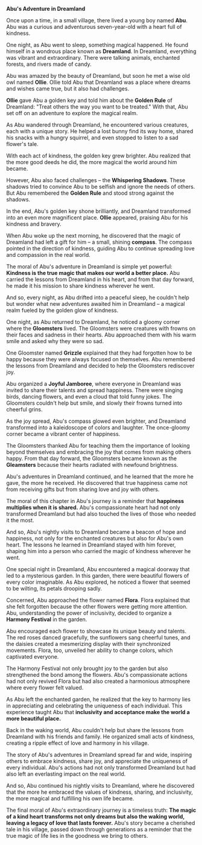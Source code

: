 **Abu's Adventure in Dreamland**

Once upon a time, in a small village, there lived a young boy named **Abu**. Abu was a curious and adventurous seven-year-old with a heart full of kindness.

One night, as Abu went to sleep, something magical happened. He found himself in a wondrous place known as **Dreamland**. In Dreamland, everything was vibrant and extraordinary. There were talking animals, enchanted forests, and rivers made of candy.

Abu was amazed by the beauty of Dreamland, but soon he met a wise old owl named **Ollie**. Ollie told Abu that Dreamland was a place where dreams and wishes came true, but it also had challenges.

**Ollie** gave Abu a golden key and told him about the **Golden Rule** of Dreamland: "Treat others the way you want to be treated." With that, Abu set off on an adventure to explore the magical realm.

As Abu wandered through Dreamland, he encountered various creatures, each with a unique story. He helped a lost bunny find its way home, shared his snacks with a hungry squirrel, and even stopped to listen to a sad flower's tale.

With each act of kindness, the golden key grew brighter. Abu realized that the more good deeds he did, the more magical the world around him became.

However, Abu also faced challenges – the **Whispering Shadows**. These shadows tried to convince Abu to be selfish and ignore the needs of others. But Abu remembered the **Golden Rule** and stood strong against the shadows.

In the end, Abu's golden key shone brilliantly, and Dreamland transformed into an even more magnificent place. **Ollie** appeared, praising Abu for his kindness and bravery.

When Abu woke up the next morning, he discovered that the magic of Dreamland had left a gift for him – a small, shining **compass**. The compass pointed in the direction of kindness, guiding Abu to continue spreading love and compassion in the real world.

The moral of Abu's adventure in Dreamland is simple yet powerful: **Kindness is the true magic that makes our world a better place.** Abu carried the lessons from Dreamland in his heart, and from that day forward, he made it his mission to share kindness wherever he went.

And so, every night, as Abu drifted into a peaceful sleep, he couldn't help but wonder what new adventures awaited him in Dreamland – a magical realm fueled by the golden glow of kindness.

One night, as Abu returned to Dreamland, he noticed a gloomy corner where the **Gloomsters** lived. The Gloomsters were creatures with frowns on their faces and sadness in their hearts. Abu approached them with his warm smile and asked why they were so sad.

One Gloomster named **Grizzle** explained that they had forgotten how to be happy because they were always focused on themselves. Abu remembered the lessons from Dreamland and decided to help the Gloomsters rediscover joy.

Abu organized a **Joyful Jamboree**, where everyone in Dreamland was invited to share their talents and spread happiness. There were singing birds, dancing flowers, and even a cloud that told funny jokes. The Gloomsters couldn't help but smile, and slowly their frowns turned into cheerful grins.

As the joy spread, Abu's compass glowed even brighter, and Dreamland transformed into a kaleidoscope of colors and laughter. The once-gloomy corner became a vibrant center of happiness.

The Gloomsters thanked Abu for teaching them the importance of looking beyond themselves and embracing the joy that comes from making others happy. From that day forward, the Gloomsters became known as the **Gleamsters** because their hearts radiated with newfound brightness.

Abu's adventures in Dreamland continued, and he learned that the more he gave, the more he received. He discovered that true happiness came not from receiving gifts but from sharing love and joy with others.

The moral of this chapter in Abu's journey is a reminder that **happiness multiplies when it is shared.** Abu's compassionate heart had not only transformed Dreamland but had also touched the lives of those who needed it the most.

And so, Abu's nightly visits to Dreamland became a beacon of hope and happiness, not only for the enchanted creatures but also for Abu's own heart. The lessons he learned in Dreamland stayed with him forever, shaping him into a person who carried the magic of kindness wherever he went.

One special night in Dreamland, Abu encountered a magical doorway that led to a mysterious garden. In this garden, there were beautiful flowers of every color imaginable. As Abu explored, he noticed a flower that seemed to be wilting, its petals drooping sadly.

Concerned, Abu approached the flower named **Flora**. Flora explained that she felt forgotten because the other flowers were getting more attention. Abu, understanding the power of inclusivity, decided to organize a **Harmony Festival** in the garden.

Abu encouraged each flower to showcase its unique beauty and talents. The red roses danced gracefully, the sunflowers sang cheerful tunes, and the daisies created a mesmerizing display with their synchronized movements. Flora, too, unveiled her ability to change colors, which captivated everyone.

The Harmony Festival not only brought joy to the garden but also strengthened the bond among the flowers. Abu's compassionate actions had not only revived Flora but had also created a harmonious atmosphere where every flower felt valued.

As Abu left the enchanted garden, he realized that the key to harmony lies in appreciating and celebrating the uniqueness of each individual. This experience taught Abu that **inclusivity and acceptance make the world a more beautiful place.**

Back in the waking world, Abu couldn't help but share the lessons from Dreamland with his friends and family. He organized small acts of kindness, creating a ripple effect of love and harmony in his village.

The story of Abu's adventures in Dreamland spread far and wide, inspiring others to embrace kindness, share joy, and appreciate the uniqueness of every individual. Abu's actions had not only transformed Dreamland but had also left an everlasting impact on the real world.

And so, Abu continued his nightly visits to Dreamland, where he discovered that the more he embraced the values of kindness, sharing, and inclusivity, the more magical and fulfilling his own life became.

The final moral of Abu's extraordinary journey is a timeless truth: **The magic of a kind heart transforms not only dreams but also the waking world, leaving a legacy of love that lasts forever.** Abu's story became a cherished tale in his village, passed down through generations as a reminder that the true magic of life lies in the goodness we bring to others.
